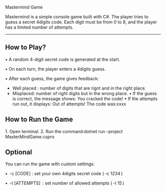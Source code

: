 Mastermind Game

Mastermind is a simple console game built with C#. The player tries to guess a secret 4digits code. Each digit must be from 0 to 8, and the player has a limited number of attempts.

---
 ## How to Play?

•⁠  ⁠A random 4-digit secret code is generated at the start.

•⁠  ⁠On each turn, the player enters a 4digits guess.

•⁠  ⁠After each guess, the game gives feedback:
  - Well placed : number of digits that are rignt and in the right place.
  - Misplaced: number of right digits but in the wrong place.
•⁠  ⁠If the guess is correct, the message shows:
You cracked the code!
•⁠  ⁠If the attempts run out, it displays:
Out of attempts! The code was:xxxx

## How to Run the Game

1.⁠ ⁠Open terminal.
2.⁠ ⁠Run the command:dotnet run –project MasterMindGame.cspro

## Optional

You can run the game with custom settings:

•⁠  ⁠⁠ -c [CODE]⁠ : set your own 4digits secret code (⁠ -c 1234 ⁠)

•⁠  ⁠⁠ -t [ATTEMPTS] ⁠ : set number of allowed attempts (⁠ -t 15 ⁠)
